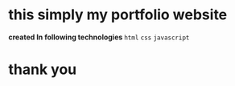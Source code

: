 # this simply my portfolio website
<b>created In following technologies </b>
```html```
```css```
```javascript```
# thank you
